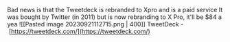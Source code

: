 Bad news is that the Tweetdeck is rebranded to Xpro and is a paid service
It was bought by Twitter (in 2011) but is now rebranding to X Pro, it'll be $84 a yea
![[Pasted image 20230921112715.png | 400]]
TweetDeck - [https://tweetdeck.com/](https://tweetdeck.com/)
